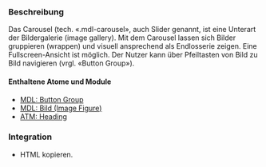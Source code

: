 ### Beschreibung
 
Das Carousel (tech. «.mdl-carousel», auch Slider genannt, ist eine Unterart der Bildergalerie (image gallery). Mit dem Carousel lassen sich Bilder gruppieren (wrappen) und visuell ansprechend als Endlosserie zeigen. Eine Fullscreen-Ansicht ist möglich.  Der Nutzer kann über Pfeiltasten von Bild zu Bild navigieren (vrgl. «Button Group»).
 
#### Enthaltene Atome und Module
* <a href="../button_group/button_group.html">MDL: Button Group</a>
* <a href="../image-figure/image-figure.html">MDL: Bild (Image Figure)</a>
* <a href="../../atoms/headings/headings.html">ATM: Heading</a> 
 
### Integration
 
* HTML kopieren.

